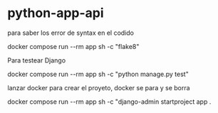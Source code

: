 # python-app-api

para saber los error de syntax en el codido

 docker compose run --rm app sh -c "flake8"
 

 Para testear Django

 docker compose run --rm app sh -c "python manage.py test"

lanzar docker para crear el proyeto, docker se para y se borra

docker compose run --rm app sh -c "django-admin startproject app .

